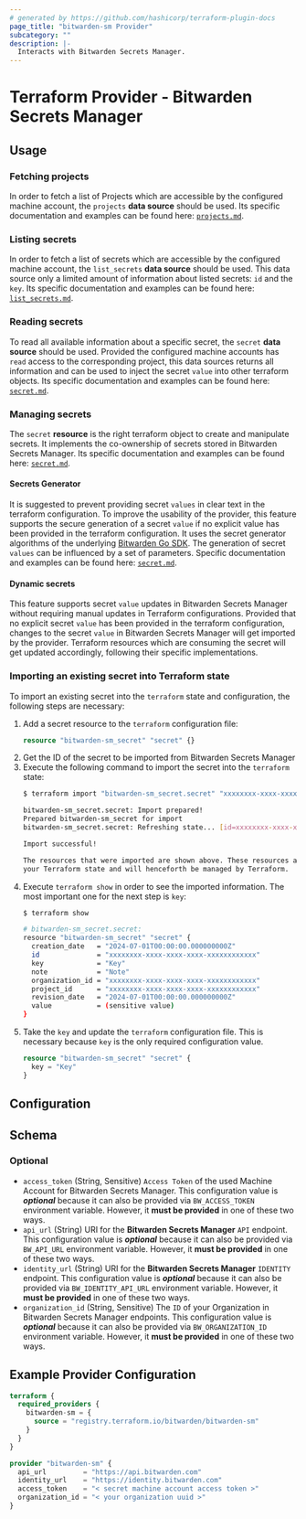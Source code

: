 ```yaml
---
# generated by https://github.com/hashicorp/terraform-plugin-docs
page_title: "bitwarden-sm Provider"
subcategory: ""
description: |-
  Interacts with Bitwarden Secrets Manager.
---
```


# Terraform Provider -  Bitwarden Secrets Manager

## Usage

### Fetching projects

In order to fetch a list of Projects which are accessible by the configured machine account, the `projects` **data source** should be used.
Its specific documentation and examples can be found here: [`projects.md`](./data-sources/projects.md).

### Listing secrets

In order to fetch a list of secrets which are accessible by the configured machine account, the `list_secrets` **data source** should be used.
This data source only a limited amount of information about listed secrets: `id` and the `key`.
Its specific documentation and examples can be found here: [`list_secrets.md`](./data-sources/list_secrets.md).

### Reading secrets

To read all available information about a specific secret, the `secret` **data source** should be used.
Provided the configured machine accounts has `read` access to the corresponding project, this data sources returns all information and can be used to inject the secret `value` into other terraform objects.
Its specific documentation and examples can be found here: [`secret.md`](./data-sources/secret.md).

### Managing secrets

The `secret` **resource** is the right terraform object to create and manipulate secrets.
It implements the co-ownership of secrets stored in Bitwarden Secrets Manager.
Its specific documentation and examples can be found here: [`secret.md`](./resource/secret.md).

#### Secrets Generator

It is suggested to prevent providing secret `values` in clear text in the terraform configuration.
To improve the usability of the provider, this feature supports the secure generation of a secret `value` if no explicit value has been provided in the terraform configuration.
It uses the secret generator algorithms of the underlying [Bitwarden Go SDK](https://github.com/bitwarden/sdk-go).
The generation of secret `values` can be influenced by a set of parameters.
Specific documentation and examples can be found here: [`secret.md`](./resource/secret.md).

#### Dynamic secrets

This feature supports secret `value` updates in Bitwarden Secrets Manager without requiring manual updates in Terraform configurations.
Provided that no explicit secret `value` has been provided in the terraform configuration, changes to the secret `value` in Bitwarden Secrets Manager will get imported by the provider.
Terraform resources which are consuming the secret will get updated accordingly, following their specific implementations.

### Importing an existing secret into Terraform state

To import an existing secret into the `terraform` state and configuration, the following steps are necessary:

1. Add a secret resource to the `terraform` configuration file:
    ```terraform
    resource "bitwarden-sm_secret" "secret" {}
    ```
2. Get the ID of the secret to be imported from Bitwarden Secrets Manager
3. Execute the following command to import the secret into the `terraform` state:
    ```bash
    $ terraform import "bitwarden-sm_secret.secret" "xxxxxxxx-xxxx-xxxx-xxxx-xxxxxxxxxxxx"

    bitwarden-sm_secret.secret: Import prepared!
    Prepared bitwarden-sm_secret for import
    bitwarden-sm_secret.secret: Refreshing state... [id=xxxxxxxx-xxxx-xxxx-xxxx-xxxxxxxxxxxx]

    Import successful!

    The resources that were imported are shown above. These resources are now in
    your Terraform state and will henceforth be managed by Terraform.
    ```
4. Execute `terraform show` in order to see the imported information. The most important one for the next step is `key`:
    ```bash
   $ terraform show

    # bitwarden-sm_secret.secret:
    resource "bitwarden-sm_secret" "secret" {
      creation_date   = "2024-07-01T00:00:00.000000000Z"
      id              = "xxxxxxxx-xxxx-xxxx-xxxx-xxxxxxxxxxxx"
      key             = "Key"
      note            = "Note"
      organization_id = "xxxxxxxx-xxxx-xxxx-xxxx-xxxxxxxxxxxx"
      project_id      = "xxxxxxxx-xxxx-xxxx-xxxx-xxxxxxxxxxxx"
      revision_date   = "2024-07-01T00:00:00.000000000Z"
      value           = (sensitive value)
    }
    ```
5. Take the `key` and update the `terraform` configuration file. This is necessary because `key` is the only required configuration value.
    ```terraform
    resource "bitwarden-sm_secret" "secret" {
      key = "Key"
    }
    ```

## Configuration

<!-- schema generated by tfplugindocs -->
## Schema

### Optional

- `access_token` (String, Sensitive) `Access Token` of the used Machine Account for Bitwarden Secrets Manager. This configuration value is _**optional**_ because it can also be provided via `BW_ACCESS_TOKEN` environment variable. However, it **must be provided** in one of these two ways.
- `api_url` (String) URI for the **Bitwarden Secrets Manager** `API` endpoint. This configuration value is _**optional**_ because it can also be provided via `BW_API_URL` environment variable.  However, it **must be provided** in one of these two ways.
- `identity_url` (String) URI for the **Bitwarden Secrets Manager** `IDENTITY` endpoint. This configuration value is _**optional**_ because it can also be provided via `BW_IDENTITY_API_URL` environment variable. However, it **must be provided** in one of these two ways.
- `organization_id` (String, Sensitive) The `ID` of your Organization in Bitwarden Secrets Manager endpoints. This configuration value is _**optional**_ because it can also be provided via `BW_ORGANIZATION_ID` environment variable. However, it **must be provided** in one of these two ways.

## Example Provider Configuration

```terraform
terraform {
  required_providers {
    bitwarden-sm = {
      source = "registry.terraform.io/bitwarden/bitwarden-sm"
    }
  }
}

provider "bitwarden-sm" {
  api_url         = "https://api.bitwarden.com"
  identity_url    = "https://identity.bitwarden.com"
  access_token    = "< secret machine account access token >"
  organization_id = "< your organization uuid >"
}
```
